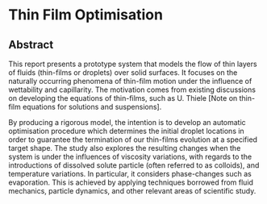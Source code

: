# Thin Film Optimisation

## Abstract
This report presents a prototype system that models the flow of thin layers of fluids (thin-films or droplets) over solid surfaces. It focuses on the naturally occurring phenomena of thin-film motion under the influence of wettability and capillarity. The motivation comes from existing discussions on developing the equations of thin-films, such as U. Thiele [Note on thin-film equations for solutions and suspensions].

By producing a rigorous model, the intention is to develop an automatic optimisation procedure which determines the initial droplet locations in order to guarantee the termination of our thin-films evolution at a specified target shape. The study also explores the resulting changes when the system is under the influences of viscosity variations, with regards to the introductions of dissolved solute particle (often referred to as colloids), and temperature variations. In particular, it considers phase-changes such as evaporation. This is achieved by applying techniques borrowed from fluid mechanics, particle dynamics, and other relevant areas of scientific study.
